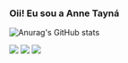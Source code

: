 ### Oii! Eu sou a Anne Tayná

![Anurag's GitHub stats](https://github-readme-stats.vercel.app/api?username=AnneTGB&show_icons=true&theme=radical)

<a href="https://www.instagram.com/anne_tgb/" target="_blank"><img src="https://img.shields.io/badge/-Instagram-%23E4405F?style=for-the-badge&logo=instagram&logoColor=white" target="_blank"></a>
 <a href="discordapp.com/users/513849540504322048" target="_blank"><img src="https://img.shields.io/badge/Discord-7289DA?style=for-the-badge&logo=discord&logoColor=white" target="_blank"></a> 
  <a href="https://www.linkedin.com/in/anne-tayn%C3%A1-bb8274287/" target="_blank"><img src="https://img.shields.io/badge/-LinkedIn-%230077B5?style=for-the-badge&logo=linkedin&logoColor=white" target="_blank"></a> 

